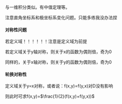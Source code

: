 与一维积分类似。有中值定理等。

注意直角坐标系和极坐标系变化问题。只能多练我没办法捏

#### 对称性问题

若定义域！！！！！！注意是定义域为前提

若定义域关于y轴对称，则关于x的函数为偶则倍，奇为0

同样的，关于x轴对称，则关于y的函数为偶则倍，奇为0

#### 轮换对称性

定义域关于y=x对称，或者说：f(x,y)=f(y,x)对D没有影响

则此时可求f(x,y)=$\frac{1}{2}(f(x,y)+f(y,x))$
